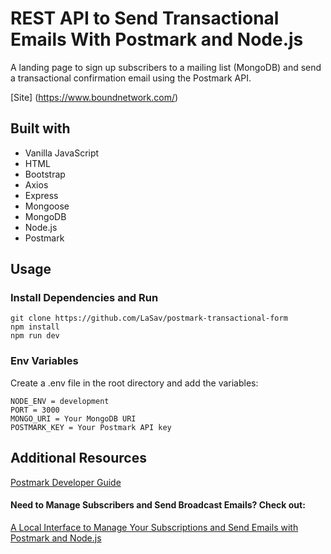 # REST API to Send Transactional Emails With Postmark and Node.js

A landing page to sign up subscribers to a mailing list (MongoDB) and send a transactional confirmation email using the Postmark API.

[Site] (https://www.boundnetwork.com/)

## Built with

- Vanilla JavaScript
- HTML
- Bootstrap
- Axios
- Express
- Mongoose
- MongoDB
- Node.js
- Postmark

## Usage

### Install Dependencies and Run

```
git clone https://github.com/LaSav/postmark-transactional-form
npm install
npm run dev
```

### Env Variables

Create a .env file in the root directory and add the variables:

```
NODE_ENV = development
PORT = 3000
MONGO_URI = Your MongoDB URI
POSTMARK_KEY = Your Postmark API key
```

## Additional Resources

[Postmark Developer Guide](https://postmarkapp.com/developer)

#### Need to Manage Subscribers and Send Broadcast Emails? Check out:

[A Local Interface to Manage Your Subscriptions and Send Emails with Postmark and Node.js](https://github.com/LaSav/postmark-interface)
